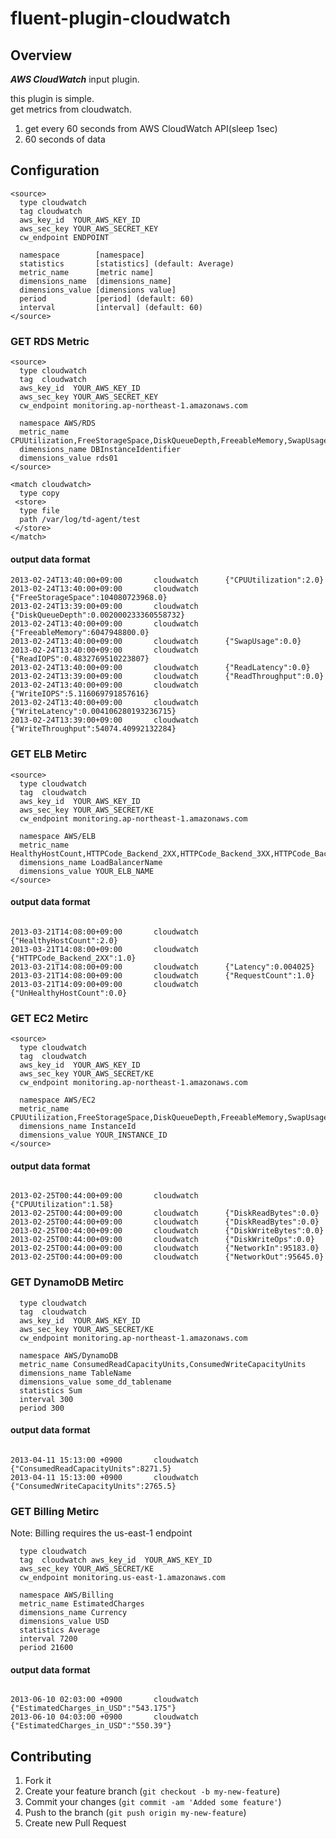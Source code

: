 # fluent-plugin-cloudwatch


## Overview
***AWS CloudWatch*** input plugin.  

this plugin is simple.  
get metrics from cloudwatch.

1. get every 60 seconds from AWS CloudWatch API(sleep 1sec)
2. 60 seconds of data

## Configuration

```config
<source>
  type cloudwatch
  tag cloudwatch
  aws_key_id  YOUR_AWS_KEY_ID
  aws_sec_key YOUR_AWS_SECRET_KEY
  cw_endpoint ENDPOINT

  namespace        [namespace]
  statistics       [statistics] (default: Average)
  metric_name      [metric name]
  dimensions_name  [dimensions_name]
  dimensions_value [dimensions value]
  period           [period] (default: 60)
  interval         [interval] (default: 60)
</source>

```

### GET RDS Metric

```config
<source>
  type cloudwatch
  tag  cloudwatch
  aws_key_id  YOUR_AWS_KEY_ID
  aws_sec_key YOUR_AWS_SECRET_KEY
  cw_endpoint monitoring.ap-northeast-1.amazonaws.com

  namespace AWS/RDS
  metric_name CPUUtilization,FreeStorageSpace,DiskQueueDepth,FreeableMemory,SwapUsage,ReadIOPS,ReadLatency,ReadThroughput,WriteIOPS,WriteLatency,WriteThroughput
  dimensions_name DBInstanceIdentifier
  dimensions_value rds01
</source>

<match cloudwatch>
  type copy
 <store>
  type file
  path /var/log/td-agent/test
 </store>
</match>

```

#### output data format

```
2013-02-24T13:40:00+09:00       cloudwatch      {"CPUUtilization":2.0}
2013-02-24T13:40:00+09:00       cloudwatch      {"FreeStorageSpace":104080723968.0}
2013-02-24T13:39:00+09:00       cloudwatch      {"DiskQueueDepth":0.002000233360558732}
2013-02-24T13:40:00+09:00       cloudwatch      {"FreeableMemory":6047948800.0}
2013-02-24T13:40:00+09:00       cloudwatch      {"SwapUsage":0.0}
2013-02-24T13:40:00+09:00       cloudwatch      {"ReadIOPS":0.4832769510223807}
2013-02-24T13:40:00+09:00       cloudwatch      {"ReadLatency":0.0}
2013-02-24T13:39:00+09:00       cloudwatch      {"ReadThroughput":0.0}
2013-02-24T13:40:00+09:00       cloudwatch      {"WriteIOPS":5.116069791857616}
2013-02-24T13:40:00+09:00       cloudwatch      {"WriteLatency":0.004106280193236715}
2013-02-24T13:39:00+09:00       cloudwatch      {"WriteThroughput":54074.40992132284}
```


### GET ELB Metirc

```config
<source>
  type cloudwatch
  tag  cloudwatch
  aws_key_id  YOUR_AWS_KEY_ID
  aws_sec_key YOUR_AWS_SECRET/KE
  cw_endpoint monitoring.ap-northeast-1.amazonaws.com

  namespace AWS/ELB
  metric_name HealthyHostCount,HTTPCode_Backend_2XX,HTTPCode_Backend_3XX,HTTPCode_Backend_4XX,HTTPCode_Backend_5XX,HTTPCode_ELB_4XX,Latency,RequestCount,UnHealthyHostCount
  dimensions_name LoadBalancerName
  dimensions_value YOUR_ELB_NAME
</source>
```

#### output data format

```

2013-03-21T14:08:00+09:00       cloudwatch      {"HealthyHostCount":2.0}
2013-03-21T14:08:00+09:00       cloudwatch      {"HTTPCode_Backend_2XX":1.0}
2013-03-21T14:08:00+09:00       cloudwatch      {"Latency":0.004025}
2013-03-21T14:08:00+09:00       cloudwatch      {"RequestCount":1.0}
2013-03-21T14:09:00+09:00       cloudwatch      {"UnHealthyHostCount":0.0}

```


### GET EC2 Metirc

```config
<source>
  type cloudwatch
  tag  cloudwatch
  aws_key_id  YOUR_AWS_KEY_ID
  aws_sec_key YOUR_AWS_SECRET/KE
  cw_endpoint monitoring.ap-northeast-1.amazonaws.com

  namespace AWS/EC2
  metric_name CPUUtilization,FreeStorageSpace,DiskQueueDepth,FreeableMemory,SwapUsage,ReadIOPS,ReadLatency,ReadThroughput,WriteIOPS,WriteLatency,WriteThroughput
  dimensions_name InstanceId
  dimensions_value YOUR_INSTANCE_ID
</source>
```

#### output data format

```

2013-02-25T00:44:00+09:00       cloudwatch      {"CPUUtilization":1.58}
2013-02-25T00:44:00+09:00       cloudwatch      {"DiskReadBytes":0.0}
2013-02-25T00:44:00+09:00       cloudwatch      {"DiskReadBytes":0.0}
2013-02-25T00:44:00+09:00       cloudwatch      {"DiskWriteBytes":0.0}
2013-02-25T00:44:00+09:00       cloudwatch      {"DiskWriteOps":0.0}
2013-02-25T00:44:00+09:00       cloudwatch      {"NetworkIn":95183.0}
2013-02-25T00:44:00+09:00       cloudwatch      {"NetworkOut":95645.0}

```

### GET DynamoDB Metirc

```config
  type cloudwatch
  tag  cloudwatch
  aws_key_id  YOUR_AWS_KEY_ID
  aws_sec_key YOUR_AWS_SECRET/KE
  cw_endpoint monitoring.ap-northeast-1.amazonaws.com

  namespace AWS/DynamoDB
  metric_name ConsumedReadCapacityUnits,ConsumedWriteCapacityUnits
  dimensions_name TableName
  dimensions_value some_dd_tablename
  statistics Sum 
  interval 300
  period 300
```

#### output data format

```

2013-04-11 15:13:00 +0900       cloudwatch      {"ConsumedReadCapacityUnits":8271.5}
2013-04-11 15:13:00 +0900       cloudwatch      {"ConsumedWriteCapacityUnits":2765.5}

```

### GET Billing Metirc

Note: Billing requires the us-east-1 endpoint
```config
  type cloudwatch
  tag  cloudwatch aws_key_id  YOUR_AWS_KEY_ID
  aws_sec_key YOUR_AWS_SECRET/KE
  cw_endpoint monitoring.us-east-1.amazonaws.com

  namespace AWS/Billing
  metric_name EstimatedCharges
  dimensions_name Currency
  dimensions_value USD
  statistics Average
  interval 7200
  period 21600
```

#### output data format

```

2013-06-10 02:03:00 +0900       cloudwatch      {"EstimatedCharges_in_USD":"543.175"}
2013-06-10 04:03:00 +0900       cloudwatch      {"EstimatedCharges_in_USD":"550.39"}

```

## Contributing

1. Fork it
2. Create your feature branch (`git checkout -b my-new-feature`)
3. Commit your changes (`git commit -am 'Added some feature'`)
4. Push to the branch (`git push origin my-new-feature`)
5. Create new Pull Request
